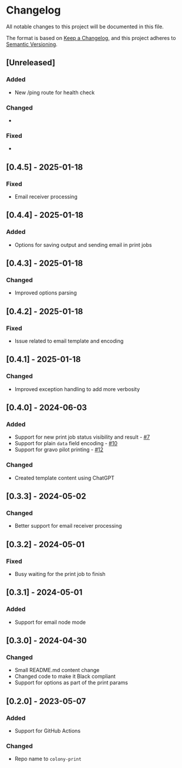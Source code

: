 # Changelog

All notable changes to this project will be documented in this file.

The format is based on [Keep a Changelog](https://keepachangelog.com/en/1.0.0/),
and this project adheres to [Semantic Versioning](https://semver.org/spec/v2.0.0.html).

## [Unreleased]

### Added

* New /ping route for health check

### Changed

*

### Fixed

*

## [0.4.5] - 2025-01-18

### Fixed

* Email receiver processing

## [0.4.4] - 2025-01-18

### Added

* Options for saving output and sending email in print jobs

## [0.4.3] - 2025-01-18

### Changed

* Improved options parsing

## [0.4.2] - 2025-01-18

### Fixed

* Issue related to email template and encoding

## [0.4.1] - 2025-01-18

### Changed

* Improved exception handling to add more verbosity

## [0.4.0] - 2024-06-03

### Added

* Support for new print job status visibility and result - [#7](https://github.com/hivesolutions/colony-print/issues/7)
* Support for plain `data` field encoding - [#10](https://github.com/hivesolutions/colony-print/issues/10)
* Support for gravo pilot printing - [#12](https://github.com/hivesolutions/colony-print/issues/12)

### Changed

* Created template content using ChatGPT

## [0.3.3] - 2024-05-02

### Changed

* Better support for email receiver processing

## [0.3.2] - 2024-05-01

### Fixed

* Busy waiting for the print job to finish

## [0.3.1] - 2024-05-01

### Added

* Support for email node mode

## [0.3.0] - 2024-04-30

### Changed

* Small README.md content change
* Changed code to make it Black compliant
* Support for options as part of the print params

## [0.2.0] - 2023-05-07

### Added

* Support for GitHub Actions

### Changed

* Repo name to `colony-print`

